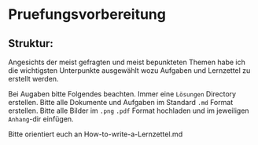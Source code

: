# Pruefungsvorbereitung


## Struktur:  
Angesichts der meist gefragten und meist bepunkteten Themen habe ich die wichtigsten Unterpunkte ausgewählt wozu Aufgaben und Lernzettel zu erstellt werden. 

Bei Augaben bitte Folgendes beachten. Immer eine `Lösungen` Directory erstellen. 
Bitte alle Dokumente und Aufgaben im Standard `.md` Format erstellen.   Bitte alle Bilder im `.png` `.pdf` Format hochladen und im jeweiligen `Anhang`-dir einfügen.  

Bitte orientiert euch an How-to-write-a-Lernzettel.md

